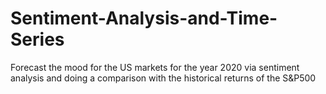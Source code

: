 # Sentiment-Analysis-and-Time-Series
Forecast the mood for the US markets for the year 2020 via sentiment analysis and doing a comparison with the historical returns of the S&P500
